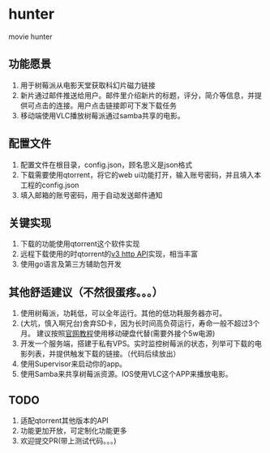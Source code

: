 # hunter
movie hunter


## 功能愿景
1. 用于树莓派从电影天堂获取科幻片磁力链接
1. 新片通过邮件推送给用户。邮件里介绍新片的标题，评分，简介等信息，并提供可点击的连接。用户点击链接即可下发下载任务
1. 移动端使用VLC播放树莓派通过samba共享的电影。


## 配置文件
1. 配置文件在根目录，config.json，顾名思义是json格式
1. 下载需要使用qtorrent，将它的web ui功能打开，输入账号密码，并且填入本工程的config.json
1. 填入邮箱的账号密码，用于自动发送邮件通知


## 关键实现
1. 下载的功能使用qtorrent这个软件实现
1. 远程下载使用的时qtorrent的[v3 http API](https://github.com/qbittorrent/qBittorrent/wiki/WebUI-API-Documentation)实现，相当丰富
1. 使用go语言及第三方辅助包开发

## 其他舒适建议（不然很蛋疼。。。）
1. 使用树莓派，功耗低，可以全年运行。其他的低功耗服务器亦可。
1. (大坑，慎入啊兄台)舍弃SD卡，因为长时间高负荷运行，寿命一般不超过3个月。
建议按照[官网教程](https://www.raspberrypi.org/documentation/hardware/raspberrypi/bootmodes/msd.md)使用移动硬盘代替(需要外接个5w电源)
1. 开发一个服务端，搭建于私有VPS。实时监控树莓派的状态，列举可下载的电影列表，并提供触发下载的链接。（代码后续放出）
1. 使用Supervisor来启动你的app。
1. 使用Samba来共享树莓派资源。IOS使用VLC这个APP来播放电影。

## TODO
1. 适配qtorrent其他版本的API
1. 功能更加开放，可定制化功能更多
1. 欢迎提交PR(带上测试代码。。。)